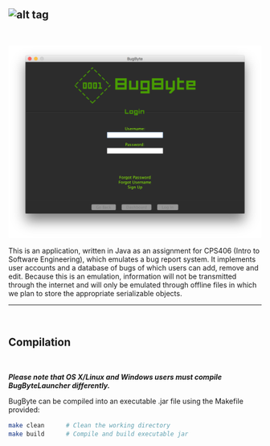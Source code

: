 ![alt tag](https://raw.github.com/samdindyal/BugByte/master/res/logo_full.png)
---
<br>

![alt screenshot](img/bugbytelogin.png)

This is an application, written in Java as an assignment for CPS406 (Intro to Software Engineering), which emulates a bug report system. It implements user accounts and a database of bugs of which users can add, remove and edit. Because this is an emulation, information will not be transmitted through the internet and will only be emulated through offline files in which we plan to store the appropriate serializable objects.


---
<br>

## Compilation
<br>

***Please note that OS X/Linux and Windows users must compile BugByteLauncher differently.***


BugByte can be compiled into an executable .jar file using the Makefile provided:

```bash
make clean      # Clean the working directory
make build      # Compile and build executable jar
```
